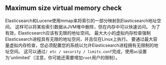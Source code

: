 ## Maximum size virtual memory check

Elasticsearch和Lucene使用mmap来将索引的一部分映射到Elasticsearch地址空间。 这样可以将某些索引数据从JVM堆中删除，但在内存中可以快速访问。 为了有效，Elasticsearch应该有无限的地址空间。 最大大小的虚拟内存检查强制Elasticsearch进程具有无限的地址空间，并且仅在Linux上执行。 要通过最大容量虚拟内存检查，您必须配置您的系统以允许Elasticsearch进程拥有无限制的地址空间。 这可以通过`/ etc / security / limits.conf`完成，使用`as`设置为'unlimited'（注意，你可能还需要增加`root`用户的限制）。


